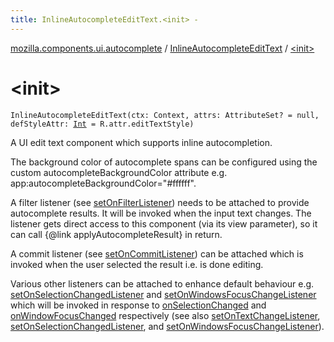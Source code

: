 ```yaml
---
title: InlineAutocompleteEditText.<init> - 
---
```


[mozilla.components.ui.autocomplete](../index.html) / [InlineAutocompleteEditText](index.html) / [&lt;init&gt;](./-init-.html)

# &lt;init&gt;

`InlineAutocompleteEditText(ctx: Context, attrs: AttributeSet? = null, defStyleAttr: `[`Int`](https://kotlinlang.org/api/latest/jvm/stdlib/kotlin/-int/index.html)` = R.attr.editTextStyle)`

A UI edit text component which supports inline autocompletion.

The background color of autocomplete spans can be configured using
the custom autocompleteBackgroundColor attribute e.g.
app:autocompleteBackgroundColor="#ffffff".

A filter listener (see [setOnFilterListener](set-on-filter-listener.html)) needs to be attached to
provide autocomplete results. It will be invoked when the input
text changes. The listener gets direct access to this component (via its view
parameter), so it can call {@link applyAutocompleteResult} in return.

A commit listener (see [setOnCommitListener](set-on-commit-listener.html)) can be attached which is
invoked when the user selected the result i.e. is done editing.

Various other listeners can be attached to enhance default behaviour e.g.
[setOnSelectionChangedListener](set-on-selection-changed-listener.html) and [setOnWindowsFocusChangeListener](set-on-windows-focus-change-listener.html) which
will be invoked in response to [onSelectionChanged](on-selection-changed.html) and [onWindowFocusChanged](on-window-focus-changed.html)
respectively (see also [setOnTextChangeListener](set-on-text-change-listener.html),
[setOnSelectionChangedListener](set-on-selection-changed-listener.html), and [setOnWindowsFocusChangeListener](set-on-windows-focus-change-listener.html)).

